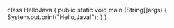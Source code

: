 class HelloJava
{
  public static void main (String[]args)
  {
    System.out.print("Hello,Java!");
  }
}
